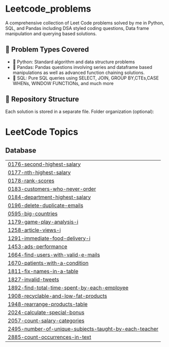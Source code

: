 # Leetcode_problems
A comprehensive collection of Leet Code problems solved by me in Python, SQL, and Pandas including DSA styled coding questions, Data frame manipulation and querying based solutions.
## 📌 Problem Types Covered
- 🐍 Python: Standard algorithm and data structure problems
- 🐼 Pandas: Pandas questions involving series and dataframe based manipulations as well as advanced function chaining solutions.
- 🧮 SQL: Pure SQL queries using SELECT, JOIN, GROUP BY,CTEs,CASE WHENs, WINDOW FUNCTIONs, and much more

## 📂 Repository Structure
Each solution is stored in a separate file. Folder organization (optional):

<!---LeetCode Topics Start-->
# LeetCode Topics
## Database
|  |
| ------- |
| [0176-second-highest-salary](https://github.com/Vinjain301/Leetcode_problems/tree/master/0176-second-highest-salary) |
| [0177-nth-highest-salary](https://github.com/Vinjain301/Leetcode_problems/tree/master/0177-nth-highest-salary) |
| [0178-rank-scores](https://github.com/Vinjain301/Leetcode_problems/tree/master/0178-rank-scores) |
| [0183-customers-who-never-order](https://github.com/Vinjain301/Leetcode_problems/tree/master/0183-customers-who-never-order) |
| [0184-department-highest-salary](https://github.com/Vinjain301/Leetcode_problems/tree/master/0184-department-highest-salary) |
| [0196-delete-duplicate-emails](https://github.com/Vinjain301/Leetcode_problems/tree/master/0196-delete-duplicate-emails) |
| [0595-big-countries](https://github.com/Vinjain301/Leetcode_problems/tree/master/0595-big-countries) |
| [1179-game-play-analysis-i](https://github.com/Vinjain301/Leetcode_problems/tree/master/1179-game-play-analysis-i) |
| [1258-article-views-i](https://github.com/Vinjain301/Leetcode_problems/tree/master/1258-article-views-i) |
| [1291-immediate-food-delivery-i](https://github.com/Vinjain301/Leetcode_problems/tree/master/1291-immediate-food-delivery-i) |
| [1453-ads-performance](https://github.com/Vinjain301/Leetcode_problems/tree/master/1453-ads-performance) |
| [1664-find-users-with-valid-e-mails](https://github.com/Vinjain301/Leetcode_problems/tree/master/1664-find-users-with-valid-e-mails) |
| [1670-patients-with-a-condition](https://github.com/Vinjain301/Leetcode_problems/tree/master/1670-patients-with-a-condition) |
| [1811-fix-names-in-a-table](https://github.com/Vinjain301/Leetcode_problems/tree/master/1811-fix-names-in-a-table) |
| [1827-invalid-tweets](https://github.com/Vinjain301/Leetcode_problems/tree/master/1827-invalid-tweets) |
| [1892-find-total-time-spent-by-each-employee](https://github.com/Vinjain301/Leetcode_problems/tree/master/1892-find-total-time-spent-by-each-employee) |
| [1908-recyclable-and-low-fat-products](https://github.com/Vinjain301/Leetcode_problems/tree/master/1908-recyclable-and-low-fat-products) |
| [1948-rearrange-products-table](https://github.com/Vinjain301/Leetcode_problems/tree/master/1948-rearrange-products-table) |
| [2024-calculate-special-bonus](https://github.com/Vinjain301/Leetcode_problems/tree/master/2024-calculate-special-bonus) |
| [2057-count-salary-categories](https://github.com/Vinjain301/Leetcode_problems/tree/master/2057-count-salary-categories) |
| [2495-number-of-unique-subjects-taught-by-each-teacher](https://github.com/Vinjain301/Leetcode_problems/tree/master/2495-number-of-unique-subjects-taught-by-each-teacher) |
| [2885-count-occurrences-in-text](https://github.com/Vinjain301/Leetcode_problems/tree/master/2885-count-occurrences-in-text) |
<!---LeetCode Topics End-->